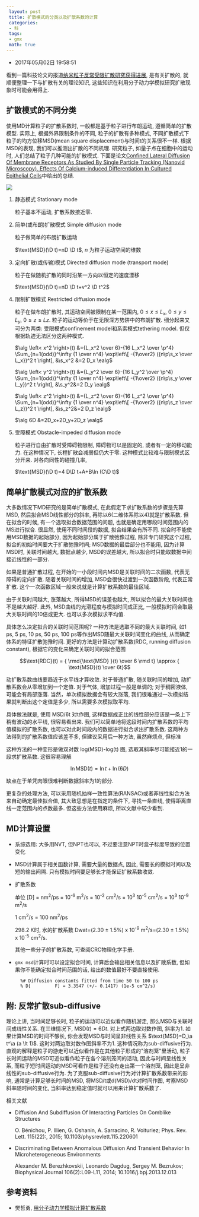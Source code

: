 ```yaml
---
 layout: post
 title: 扩散模式的分类以及扩散系数的计算
 categories:
 - 科
 tags:
 - gmx
 math: true
---
```


- 2017年05月02日 19:58:51

看到一篇科技论文的报道[纳米粒子反常受限扩散研究获得进展](http://www.lnm.imech.cas.cn/kydt/201602/t20160204_325737.html), 是有关扩散的, 就顺便整理一下与扩散有关的理论知识, 这些知识在利用分子动力学模拟研究扩散现象时可能会用得上.

## 扩散模式的不同分类

使用MD计算粒子的扩散系数时, 一般都是基于粒子进行布朗运动, 遵循简单的扩散模型. 实际上, 根据外界限制条件的不同, 粒子的扩散有多种模式, 不同扩散模式下粒子的均方位移MSD(mean square displacement)与时间t的关系很不一样. 根据MSD的表现, 我们可以推测出扩散的不同机理. 研究粒子, 如量子点在细胞中的运动时, 人们总结了粒子几种可能的扩散模式. 下面是论文[Confined Lateral Diffusion Of Membrane Receptors As Studied By Single Particle Tracking (Nanovid Microscopy). Effects Of Calcium-induced Differentiation In Cultured Epithelial Cells](http://www.ncbi.nlm.nih.gov/pmc/articles/PMC1225938/)中给出的总结.

![](https://jerkwin.github.io/pic/msd.png)

1. 静态模式 Stationary mode

	粒子基本不运动, 扩散系数接近零.

2. 简单(或布朗)扩散模式 Simple diffusion mode

	粒子做简单的布朗扩散运动

	$\text{MSD}(\D t)=nD \D t$, $n$ 为粒子运动空间的维数

3. 定向扩散(或传输)模式 Directed diffusion mode (transport mode)

	粒子在做随机扩散的同时沿某一方向以恒定的速度漂移

	$\text{MSD}(\D t)=nD \D t+v^2 \D t^2$

4. 限制扩散模式 Restricted diffusion mode

	粒子在做布朗扩散时, 其运动空间被限制在某一范围内, $0 \le x \le L_x$, $0 \le y \le L_y$, $0 \le z \le Lz$. 粒子的运动等价于在无限深方势阱中的布朗扩散. 细分起来又可分为两类: 受限模式confinement model和系索模式tethering model. 但仅根据轨迹无法区分这两种模式.

	$\alg
	\left< x^2 \right>(t) &={L_x^2 \over 6}-{16 L_x^2 \over \p^4} \Sum_{n=1(odd)}^\infty {1 \over n^4} \exp\left\[ -{1\over2} ({n\p\s_x \over L_x})^2 t \right], &\s_x^2 &=2 D_x
	\ealg$

	$\alg
	\left< y^2 \right>(t) &={L_y^2 \over 6}-{16 L_y^2 \over \p^4} \Sum_{n=1(odd)}^\infty {1 \over n^4} \exp\left\[ -{1\over2} ({n\p\s_y \over L_y})^2 t \right], &\s_y^2&=2 D_y
	\ealg$

	$\alg
	\left< z^2 \right>(t) &={L_z^2 \over 6}-{16 L_z^2 \over \p^4} \Sum_{n=1(odd)}^\infty {1 \over n^4} \exp\left\[ -{1\over2} ({n\p\s_z \over L_z})^2 t \right], &\s_z^2&=2 D_z
	\ealg$

	$\alg
	6D &=2D_x+2D_y+2D_z
	\ealg$

5. 受障模式 Obstacle-impeded diffusion mode

	粒子进行自由扩散时受障碍物限制, 障碍物可以是固定的, 或者有一定的移动能力. 在这种情况下, 长程扩散会减弱但仍大于零. 这种模式比较难与限制模式区分开来. 对各向同性的碰撞几率,

	$\text{MSD}(\D t)=4 D\D t+A+B\ln (C\D t)$

## 简单扩散模式对应的扩散系数

大多数情况下MD研究的是简单扩散模式, 在此假定下求扩散系数的步骤是先算MSD, 然后拟合MSD线性部分的斜率, 再除以6(二维体系除以4)就是扩散系数. 但在拟合的时候, 有一个选取拟合数据范围的问题, 也就是确定用哪段时间范围内的MS进行拟合. 很显然, 使用不同时间段的数据, 拟合结果会有所不同. 拟合时不能使用MSD数据的起始部分, 因为起始部分属于扩散弛豫过程, 除非专门研究这个过程, 拟合的初始时间要大于扩散弛豫时间; MSD数据的最后部分也不能用, 因为计算MSD时, 关联时间越大, 数据点越少, MSD的误差越大, 所以拟合时只能取数据中间接近线性的一部分.

如果是普通扩散过程, 在开始的一小段时间内MSD是关联时间的二次函数, 代表无障碍的定向扩散. 随着关联时间的增加, MSD会很快过渡到一次函数阶段, 代表正常扩散. 这个一次函数区域一般来说就是计算扩散系数的最佳区域.

由于关联时间越大, 涨落越大, 所得MSD的误差也越大, 所以拟合的最大关联时间也不是越大越好. 此外, MSD曲线的光滑程度与模拟时间成正比, 一般模拟时间会取最大关联时间的10倍或更大. 也可以多次模拟求平均值.

具体怎么决定拟合的关联时间范围呢? 一种方法是选取不同的最大关联时间, 如1 ps, 5 ps, 10 ps, 50 ps, 100 ps等作出MSD随最大关联时间变化的曲线, 从而确定体系的特征扩散弛豫时间. 更好的方法是计算动扩散系数(RDC, running diffusion constant), 根据它的变化来确定关联时间的拟合范围

$$\text{RDC}(t) = { \rmd{\text{MSD} }(t) \over 6 \rmd t} \approx { \text{MSD}(t) \over 6t}$$

动扩散系数曲线要趋近于水平线才算收敛. 对于普通扩散, 随关联时间的增加, 动扩散系数会从零增加到一个定值. 对于气体, 增加过程一般是单调的; 对于稠密液体, 可能会有局部涨落. 当然，单次模拟数据会有较大涨落, 我们很难通过一次模拟结果就判断出这个定值是多少, 所以需要多次模拟取平均.

具体做法就是, 使用 MSD/6t 对t作图, 这样数据成正比的线性部分应该是一条上下稍有波动的水平线, 很容易看出来. 我们可以简单地将这段时间内扩散系数的平均值模拟的扩散系数, 也可以对此时间段内的数据进行拟合求出扩散系数. 这两种方法得到的扩散系数值应该差不多, 但建议采用后一种方法, 虽然麻烦点, 但标准

这种方法的一种变形是做双对数 log(MSD)-log(t) 图, 选取其斜率尽可能接近1的一段求扩散系数. 这很容易理解

$$\ln \text{MSD}(t) = \ln t+\ln(6D)$$

缺点在于单凭肉眼很难判断数据斜率为1的部分.

更复杂的处理方法, 可以采用随机抽样一致性算法(RANSAC)或者非线性拟合方法来自动确定最佳拟合值, 其大致思想是在指定的条件下, 寻找一条直线, 使得距离直线一定范围内的点数最多. 但这些方法使用麻烦, 所以文献中较少看到.

## MD计算设置

- 系综选用: 大多用NVT, 但NPT也可以, 不过要注意NPT时盒子标度导致的位置变化

- MSD计算属于相关函数计算, 需要大量的数据点, 因此, 需要长的模拟时间以及短的输出间隔. 只有模拟时间要足够长才能保证扩散系数收敛.

- 扩散系数

	单位 [D] = nm<sup>2</sup>/ps = 10<sup>-6</sup> m<sup>2</sup>/s = 10<sup>-2</sup> cm<sup>2</sup>/s = 10<sup>3</sup> 10<sup>-5</sup> cm<sup>2</sup>/s = 10<sup>3</sup> 10<sup>-9</sup> m<sup>2</sup>/s

	1 cm<sup>2</sup>/s = 100 nm<sup>2</sup>/ps

	298.2 K时, 水的扩散系数 Dwat=(2.30 &pm; 1.5%) x 10<sup>-9</sup> m<sup>2</sup>/s=(2.30 &pm; 1.5%) x 10<sup>-5</sup> cm<sup>2</sup>/s.

	其他一些分子的扩散系数, 可查阅CRC物理化学手册.

- `gmx msd`计算时可以设定拟合时间, 计算后会输出相关信息以及扩散系数, 但如果你不能确定拟合时间范围的话, 给出的数值最好不要直接使用.

		%# Diffusion constants fitted from time 50 to 100 ps
		% D[         F] = 3.3547 (+/- 0.1417) (1e-5 cm^2/s)

## 附: 反常扩散sub-diffusive

理论上讲, 当时间足够长时, 粒子的运动可以近似看作随机游走, 那么MSD与关联时间成线性关系. 在三维情况下, $\text{MSD}(t) = 6Dt$. 对上式两边取对数作图, 斜率为1. 如果计算MSD的时间不够长, 你会发现MSD与时间呈非线性关系 $\text{MSD}=D_\a t^\a (a \lt 1)$. 这时对两边取对数作图斜率不为1. 这种情况称为sub-diffusive行为. 直观的解释是粒子的游走可以近似看作是在其他粒子形成的"溶剂笼"里活动, 粒子长时间运动的MSD可近似看作粒子在各个溶剂笼间的活动, 因此与时间呈线性关系, 而粒子短时间运动的MSD可看作是粒子还没有走出第一个溶剂笼, 因此是呈非线性的sub-diffusive行为. 为了克服sub-diffusive行为对计算扩散系数带来的影响, 通常是计算足够长时间的MSD, 将MSD/t或d(MSD)/dt对时间作图, 考察MSD斜率随时间的变化, 当斜率达到稳定值时就可以用来计算扩散系数了.

相关文献

- Diffusion And Subdiffusion Of Interacting Particles On Comblike Structures

	O. Bénichou, P. Illien, G. Oshanin, A. Sarracino, R. Voituriez; Phys. Rev. Lett. 115(22):, 2015; 10.1103/physrevlett.115.220601

- Discriminating Between Anomalous Diffusion And Transient Behavior In Microheterogeneous Environments

	Alexander M. Berezhkovskii, Leonardo Dagdug, Sergey M. Bezrukov; Biophysical Journal 106(2):L09-L11, 2014; 10.1016/j.bpj.2013.12.013

## 参考资料

- 樊哲勇, [用分子动力学模拟计算扩散系数](http://blog.sciencenet.cn/home.php?mod=space&uid=3102863&do=blog&id=991891)
